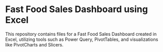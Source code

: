 # Fast Food Sales Dashboard using Excel
This repository contains files for a Fast Food Sales Dashboard created in Excel, utilizing tools such as Power Query, PivotTables, and visualizations like PivotCharts and Slicers.
